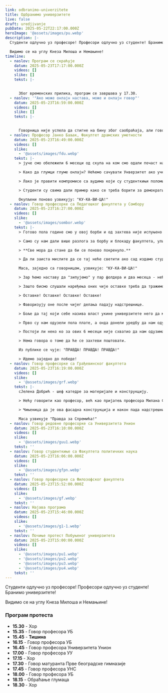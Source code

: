 ```yaml
---
link: odbranimo-univerzitete
title: Одбранимо универзитете
live: false
draft: uredjivanje
pubDate: 2025-05-22T22:17:00.000Z
heroImage: '@assets/images/pu.webp'
description: |-
  Студенти одлучно уз професоре! Професори одлучно уз студенте! Бранимо универзитете!

  Видимо се на углу Кнеза Милоша и Немањине!
timeline:
  - naslov: Програм се скраћује
    datum: 2025-05-23T17:17:00.000Z
    videos: []
    slike: []
    tekst: |-
      ‎

      Због временских прилика, програм се завршава у 17.30.
  - naslov: '"Ако може онлајн настава, може и онлајн говор"'
    datum: 2025-05-23T16:59:00.000Z
    videos: []
    slike: []
    tekst: |-
      ‎ 

      Говорница није успела да стигне на бину због саобраћаја, али говор ће бити окачен на један Инстаграм профил (накнадно јављамо).
  - naslov: Професор Јанко Баљак, Факултет драмских уметности
    datum: 2025-05-23T16:49:00.000Z
    videos: []
    slike:
      - '@assets/images/fdu.webp'
    tekst: |-
      > јуче смо обележили 6 месеци од скупа на ком смо одали почаст настрадалима при паду надстрешнице, 6 месеци од кад су нападнути студени и кад су започели блокаду ФДУ.

      > Како да глумци глуме онлајн? Нећемо сачувати Унверзитет ако учествујемо у симулацији факултета.

      > Лако је правити компромисе са људима који су студенткињи поломили вилицу.

      > Студенти су свима дали пример како се треба борити за демократију и како се треба показивати патриотизам.

      Окупљени поново узвикују: "КУ-КА-ВИ-ЦА!"
  - naslov: Говор професорке са Педагошког факултета у Сомбору
    datum: 2025-05-23T16:27:00.000Z
    videos: []
    slike:
      - '@assets/images/sombor.webp'
    tekst: |-
      > Готово пола године смо у овој борби и од захтева није испуњено ни једно слово.

      > Само су нам дали више разлога за борбу и блокаду факултета, улица и институција.

      > **Све мора да стане да би се поново покренуло.**

      > Да ли заиста мислите да се тај неће светити ако сад издамо студенте и вратимо се на предавања.

      Маса, заједно са говорницом, узвикује: "КУ-КА-ВИ-ЦА!"

      > Зар ћемо наставу да "зипујемо" у пар фолдера и два месеца - нећемо наравно!

      > Зашто бисмо слушали наређења оних чије оставке треба да тражимо?

      > Оставке! Оставке! Оставке! Оставке!

      > Фаворизују оне после чијег делања падају надстрешнице.

      > Боље да тај који себе назива власт укине универзитете него да ми у томе учествујемо. Нека покажу колико су бесрамни, нека остану записани у нашој историји као незамисливо зло, нека дефинишу дно испод кога нема даље.

      > Прво су нам одузели пола плате, а онда донели уредбу да нам одузму још више!

      > Постоји ли неко ко за ових 6 месеци није схватио да нам одузимају сва права.

      > Нема говора о томе да ће се захтеви поштовати.

      Из публике се чује: "ПРАВДА! ПРАВДА! ПРАВДА!"

      > Идемо заједно до победе!
  - naslov: Говор професорке са Грађевинског факултета
    datum: 2025-05-23T16:19:00.000Z
    videos: []
    slike:
      - '@assets/images/grf.webp'
    tekst: |-
      сЈелена Добрић - шеф катедре за материјале и конструкцију.

      > Нећу говорити као професор, већ као пријатељ професора Милана Спремића.

      > Чињеница да је ова фасадна конструкција и након пада надстрешнице на истом месту, потврђује да је Милан невин.

      Маса узвикује "Правда за Спремића!"
  - naslov: Говор редовне професорке са Универзитета Унион
    datum: 2025-05-23T16:10:00.000Z
    videos: []
    slike:
      - '@assets/images/guu1.webp'
    tekst: ''
  - naslov: Говор студенткиње са Факултета политичких наука
    datum: 2025-05-23T16:06:00.000Z
    videos: []
    slike:
      - '@assets/images/gfpn.webp'
    tekst: ''
  - naslov: Говор професорке са Филозофског факултета
    datum: 2025-05-23T15:52:00.000Z
    videos: []
    slike:
      - '@assets/images/gf.webp'
    tekst: ''
  - naslov: Најава програма
    datum: 2025-05-23T15:46:00.000Z
    videos: []
    slike:
      - '@assets/images/g1-1.webp'
    tekst: ''
  - naslov: Почиње протест Побуњеног универзитета
    datum: 2025-05-23T15:00:00.000Z
    videos: []
    slike:
      - '@assets/images/pu1.webp'
      - '@assets/images/pu2.webp'
      - '@assets/images/pu3.webp'
      - '@assets/images/pu4.webp'
    tekst: ''
---
```

Студенти одлучно уз професоре! Професори одлучно уз студенте! Бранимо универзитете!

Видимо се на углу Кнеза Милоша и Немањине!

### Програм протеста

- **15.30** - Хор
- **15.35** - Говор професора УБ
- **15.45** - **Тишина**
- **16.15** - Говор професора УБ
- **16.45** - Говор професора Универзитета Унион
- **17.00** - Говор професора УУ
- **17.15** - Хор
- **17.30** - Говор матуранта Прве београдске гимназије
- **17.45** - Говор професора УНС
- **18.00** - Говор професора УБ
- **18.15** - Обраћање глумаца
- **18.30&#32;**- Хор
